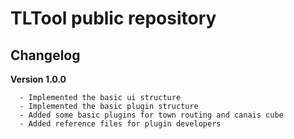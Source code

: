 # TLTool public repository

## Changelog

**Version 1.0.0**

```
  - Implemented the basic ui structure
  - Implemented the basic plugin structure
  - Added some basic plugins for town routing and canais cube
  - Added reference files for plugin developers
```
